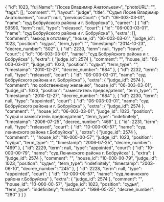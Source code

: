 {
    "id": 1023,
    "fullName": "Лосев Владимир Анатольевич",
    "photoURL": "",
    "tags": [],
    "comment": "",
    "layout": "judge",
    "title": "Судья Лосев Владимир Анатольевич",
    "court": null,
    "previousCourt": {
        "id": "06-003-03-01",
        "name": "суд Бобруйского района и г. Бобруйска"
    },
    "career": [
        {
            "id": 59590,
            "term": null,
            "type": "released",
            "court": {
                "id": "06-003-03-01",
                "name": "суд Бобруйского района и г. Бобруйска"
            },
            "extra": [],
            "comment": "выход в отставку",
            "house_id": "06-003-03-01",
            "judge_id": 1023,
            "position": "судья",
            "term_type": "",
            "timestamp": "2014-10-23",
            "decree_number": "502"
        },
        {
            "id": 2233,
            "term": null,
            "type": "leave",
            "court": {
                "id": "06-003-03-01",
                "name": "суд Бобруйского района и г. Бобруйска"
            },
            "extra": {
                "judge_id": 2574
            },
            "comment": "",
            "house_id": "06-003-03-01",
            "judge_id": 1023,
            "position": "судья",
            "term_type": "",
            "timestamp": "2010-12-27",
            "decree_number": "684"
        },
        {
            "id": 2232,
            "term": null,
            "type": "released",
            "court": {
                "id": "06-003-03-01",
                "name": "суд Бобруйского района и г. Бобруйска"
            },
            "extra": {
                "judge_id": 2574
            },
            "comment": "по собственному желанию",
            "house_id": "06-003-03-01",
            "judge_id": 1023,
            "position": "заместитель председателя",
            "term_type": "",
            "timestamp": "2010-12-27",
            "decree_number": "684"
        },
        {
            "id": 2230,
            "term": null,
            "type": "appointed",
            "court": {
                "id": "06-003-03-01",
                "name": "суд Бобруйского района и г. Бобруйска"
            },
            "extra": {
                "judge_id": 2574
            },
            "comment": "",
            "house_id": "06-003-03-01",
            "judge_id": 1023,
            "position": "судья и заместитель председателя",
            "term_type": "indefinitely",
            "timestamp": "2006-07-25",
            "decree_number": "469"
        },
        {
            "id": 2231,
            "term": null,
            "type": "released",
            "court": {
                "id": "10-000-00-57",
                "name": "суд ленинского района г.Бобруйска"
            },
            "extra": {
                "judge_id": 2574
            },
            "comment": "",
            "house_id": "10-000-00-57",
            "judge_id": 1023,
            "position": "судья",
            "term_type": "",
            "timestamp": "2006-07-25",
            "decree_number": "469"
        },
        {
            "id": 2229,
            "term": null,
            "type": "appointed",
            "court": {
                "id": "10-000-00-79",
                "name": "суд Ленинского района г. Бобруйска"
            },
            "extra": {
                "judge_id": 2574
            },
            "comment": "",
            "house_id": "10-000-00-79",
            "judge_id": 1023,
            "position": "судья",
            "term_type": "indefinitely",
            "timestamp": "2003-06-10",
            "decree_number": "245"
        },
        {
            "id": 2228,
            "term": null,
            "type": "appointed",
            "court": {
                "id": "10-000-00-57",
                "name": "суд ленинского района г.Бобруйска"
            },
            "extra": {
                "judge_id": 2574
            },
            "comment": "",
            "house_id": "10-000-00-57",
            "judge_id": 1023,
            "position": "судья",
            "term_type": "indefinitely",
            "timestamp": "1998-05-25",
            "decree_number": "280"
        }
    ]
}